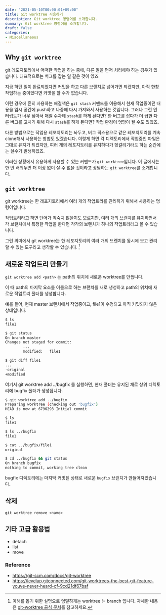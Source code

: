 ```yaml
---
date: "2021-05-10T00:00:01+09:00"
title: Git worktree 사용하기
description: Git worktree 명령어를 소개합니다.
summary: Git worktree 명령어를 소개합니다.
draft: false
categories:
- Miscellaneous
---
```


## Why `git worktree`

git 레포지토리에서 어떠한 작업을 하는 중에,
다른 일을 먼저 처리해야 하는 경우가 있습니다.
대표적으로는 버그를 잡는 일 같은 것이 있죠

지금 하던 일이 완료되었다면 커밋을 하고 다른 브랜치로 넘어가면 되겠지만,
아직 한창 작업하는 중이었다면 커밋을 할 수가 없습니다.

이런 경우에 흔히 사용하는 해결책은 `git stash` 커맨드를 이용해서 현재 작업중이던 내용을
임시 공간에 push하고 나중에 다시 가져와서 사용하는 것입니다.
그러나 그런 인터럽트가 너무 잦아서 매일 수차례 `stash`를 하게 된다면? 한 버그를 잡다가 더 급한 다른 버그를 고치기 위해 다시 `stash`를 하게 된다면? 작업 환경이 엉망이 될 수도 있겠죠.

다른 방법으로는 작업용 레포지토리는 놔두고, 버그 픽스용으로 같은 레포지토리를 계속 clone해서 사용하는 방법도 있겠습니다. 이렇게 하면 각 디렉토리에서 작업중인 파일은 그대로 유지가 되겠지만, 여러 개의 레포지토리를 유지하다가 헷갈리기라도 하는 순간에는 실수가 발생하겠죠.

이러한 상황에서 유용하게 사용할 수 있는 커맨드가 `git worktree`입니다. 이 글에서는 한 번 배워두면 더 이상 없이 살 수 없을 것이라고 장담하는 `git worktree`를 소개합니다.

## `git worktree`

git worktree는 한 레포지토리에서 여러 개의 작업트리를 관리하기 위해서 사용하는 명령어입니다.

작업트리라고 하면 단어가 익숙치 않을지도 모르지만,
여러 개의 브랜치를 유지하면서 각 브랜치에서 특정한 작업을 한다면 각각의 브랜치가 하나의 작업트리라고 볼 수 있습니다.

그런 의미에서 git worktree는 한 레포지토리의 여러 개의 브랜치를 동시에 보고 관리할 수 있는 도구라고 생각할 수 있습니다. [^1]

[^1]: 이해를 돕기 위한 설명으로 엄밀하게는 worktree != branch 입니다. 자세한 내용은 [git-worktree 공식 문서](https://git-scm.com/docs/git-worktree)를 참고하세요.

## 새로운 작업트리 만들기

`git worktree add <path>` 는 path의 위치에 새로운 worktree를 만듭니다.

이 때 path의 마지막 요소를 이름으로 하는 브랜치를 새로 생성하고 path의 위치에 새로운 작업트리 폴더를 생성합니다.

예를 들어, 현재 master 브랜치에서 작업중이고, file1이 수정되고 아직 커밋되지 않은 상태입니다.

```sh
$ ls
file1

$ git status
On branch master
Changes not staged for commit:
        ...
        modified:   file1

$ git diff file1
...
-original
+modified
```

여기서 git worktree add ../bugfix 를 실행하면, 현재 폴더는 유지된 채로 상위 디렉토리에 bugfix 폴더가 생성됩니다.

```sh
$ git worktree add ../bugfix
Preparing worktree (checking out 'bugfix')
HEAD is now at 6796293 Initial commit

$ ls
file1

$ ls ../bugfix
file1

$ cat ../bugfix/file1
original

$ cd ../bugfix && git status
On branch bugfix
nothing to commit, working tree clean
```

bugfix 디렉토리에는 마지막 커밋된 상태로 새로운 `bugfix` 브랜치가 만들어져있습니다.

## 삭제

`git worktree remove <name>`

## 기타 고급 활용법

- detach
- list
- move

### Reference

- https://git-scm.com/docs/git-worktree
- https://levelup.gitconnected.com/git-worktrees-the-best-git-feature-youve-never-heard-of-9cd21df67baf